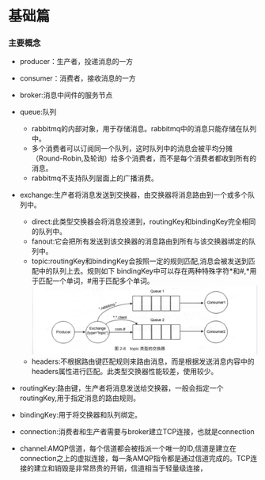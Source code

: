 # 基础篇


### 主要概念

* producer：生产者，投递消息的一方
* consumer：消费者，接收消息的一方
* broker:消息中间件的服务节点
* queue:队列
    * rabbitmq的内部对象，用于存储消息。rabbitmq中的消息只能存储在队列中。
    * 多个消费者可以订阅同一个队列，这时队列中的消息会被平均分摊（Round-Robin,及轮询）给多个消费者，而不是每个消费者都收到所有的消息。
    * rabbitmq不支持队列层面上的广播消费。
* exchange:生产者将消息发送到交换器，由交换器将消息路由到一个或多个队列中。
    * direct:此类型交换器会将消息投递到，routingKey和bindingKey完全相同的队列中。
    * fanout:它会把所有发送到该交换器的消息路由到所有与该交换器绑定的队列中。
    * topic:routingKey和bindingKey会按照一定的规则匹配,消息会被发送到匹配中的队列上去。规则如下
    bindingKey中可以存在两种特殊字符*和#,*用于匹配一个单词，#用于匹配多个单词。
    ![](../../../pic/中间件/rabbitmq_2.png)
    * headers:不根据路由键匹配规则来路由消息，而是根据发送消息内容中的headers属性进行匹配。此类型交换器性能较差，使用较少。
    
* routingKey:路由键，生产者将消息发送给交换器，一般会指定一个routingKey,用于指定消息的路由规则。
* bindingKey:用于将交换器和队列绑定。
* connection:消费者和生产者需要与broker建立TCP连接，也就是connection
* channel:AMQP信道，每个信道都会被指派一个唯一的ID,信道是建立在connection之上的虚拟连接，每一条AMQP指令都是通过信道完成的。TCP连接的建立和销毁是非常昂贵的开销，信道相当于轻量级连接，












